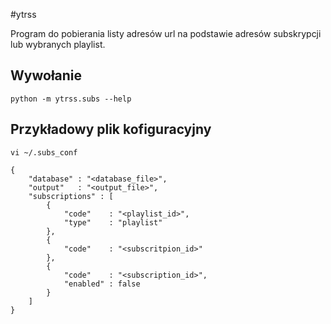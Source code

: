 #ytrss

Program do pobierania listy adresów url na podstawie adresów subskrypcji lub wybranych playlist.		

## Wywołanie

	python -m ytrss.subs --help	

## Przykładowy plik kofiguracyjny

    vi ~/.subs_conf


```
{
    "database" : "<database_file>",
    "output"   : "<output_file>",
    "subscriptions" : [
        {
            "code"    : "<playlist_id>",
            "type"    : "playlist"
        },
        {
            "code"    : "<subscritpion_id>"
        },
        {
            "code"    : "<subscription_id>", 
            "enabled" : false
	    }
    ]            
}

```

